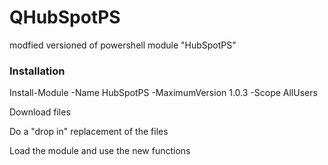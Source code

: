 # QHubSpotPS
modfied versioned of powershell module "HubSpotPS"

### Installation

Install-Module -Name HubSpotPS -MaximumVersion 1.0.3 -Scope AllUsers

Download files

Do a "drop in" replacement of the files

Load the module and use the new functions
